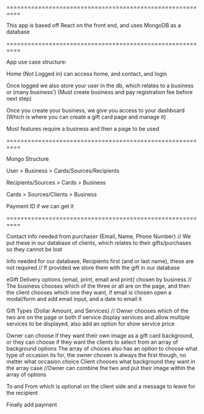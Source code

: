 ==========================================================

This app is based off React on the front end, and uses MongoDB as a database

==========================================================

App use case structure:

Home (Not Logged in) can access home, and contact, and login

Once logged we also store your user in the db, which relates to a business or (many business') (Must create business and pay registration fee before next step)

Once you create your business, we give you access to your dashboard (Which is where you can create a gift card page and manage it)

Most features require a business and then a page to be used

==========================================================

Mongo Structure

User > Business > Cards/Sources/Recipients

Recipients/Sources > Cards > Business

Cards > Sources/Clients > Business

Payment ID if we can get it

==========================================================

Contact info needed from purchaser {Email, Name, Phone Number}
// We put these in our database of clients, which relates to their gifts/purchases so they cannot be lost

Info needed for our database, Recipients first (and or last name), these are not required
// If provided we store them with the gift in our database

eGift Delivery options {email, print, email and print} chosen by business
// The business chooses which of the three or all are on the page, and then the client chooses which one they want, if email is chosen open a modal/form and add email input, and a date to email it

Gift Types {Dollar Amount, and Services}
// Owner chooses which of the two are on the page or both if service display services and allow multiple services to be displayed, also add an option for show service price

Owner can choose if they want their own image as a gift card background, or they can choose if they want the clients to select from an array of background options
The array of choices also has an option to choose what type of occasion its for, the owner chosen is always the first though, no matter what occasion choice
Client chooses what background they want in the array case
//Owner can combine the two and put their image within the array of options

To and From which is optional on the client side
and a message to leave for the recipient

Finally add payment